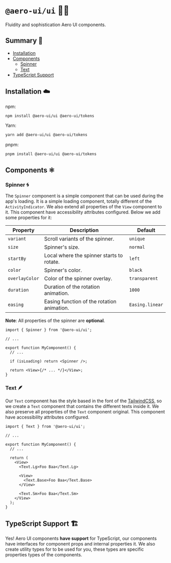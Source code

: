 # `@aero-ui/ui` 👨‍🎨

Fluidity and sophistication Aero UI components.

## Summary 📖

- [Installation](#installation-️)
- [Components](#components-️)
  - [Spinner](#spinner-)
  - [Text](#text-)
- [TypeScript Support](#typescript-support-️)

## Installation ☁️

npm:

```sh
npm install @aero-ui/ui @aero-ui/tokens
```

Yarn:

```sh
yarn add @aero-ui/ui @aero-ui/tokens
```

pnpm:

```sh
pnpm install @aero-ui/ui @aero-ui/tokens
```

## Components ⚛️

### Spinner 🌀

The `Spinner` component is a simple component that can be used during the app's loading. It is a simple loading component, totally different of the `ActivityIndicator`. We also extend all properties of the `View` component to it. This component have accessibility attributes configured. Below we add some properties for it:

| Property       | Description                                | Default         |
| -------------- | ------------------------------------------ | --------------- |
| `variant`      | Scroll variants of the spinner.            | `unique`        |
| `size`         | Spinner's size.                            | `normal`        |
| `startBy`      | Local where the spinner starts to rotate.  | `left`          |
| `color`        | Spinner's color.                           | `black`         |
| `overlayColor` | Color of the spinner overlay.              | `transparent`   |
| `duration`     | Duration of the rotation animation.        | `1000`          |
| `easing`       | Easing function of the rotation animation. | `Easing.linear` |

**Note**: All properties of the spinner are **optional**.

```tsx
import { Spinner } from '@aero-ui/ui';

// ...

export function MyComponent() {
  // ...

  if (isLoading) return <Spinner />;

  return <View>{/* ... */}</View>;
}
```

### Text 🪶

Our `Text` component has the style based in the font of the [TailwindCSS](https://tailwindcss.com/), so we create a `Text` component that contains the different texts inside it. We also preserve all properties of the `Text` component original. This component have accessibility attributes configured.

```tsx
import { Text } from '@aero-ui/ui';

// ...

export function MyComponent() {
  // ...

  return (
    <View>
      <Text.Lg>Foo Baa</Text.Lg>

      <View>
        <Text.Base>Foo Baa</Text.Base>
      </View>

      <Text.Sm>Foo Baa</Text.Sm>
    </View>
  );
}
```

## TypeScript Support 🏗️

Yes! Aero UI components **have support** for TypeScript, our components have interfaces for component props and internal properties it. We also create utility types for to be used for you, these types are specific properties types of the components.

